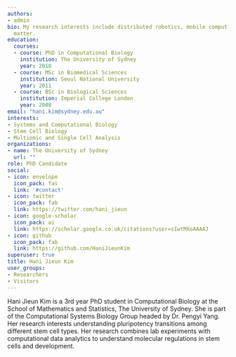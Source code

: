 ```yaml
---
authors:
- admin
bio: My research interests include distributed robotics, mobile computing and programmable
  matter.
education:
  courses:
  - course: PhD in Computational Biology
    institution: The University of Sydney
    year: 2018
  - course: MSc in Biomedical Sciences
    institution: Seoul National University 
    year: 2011
  - course: BSc in Biological Sciences
    institution: Imperial College London
    year: 2008
email: "hani.kim@sydney.edu.au"
interests:
- Systems and Computational Biology
- Stem Cell Biology
- Multiomic and Single Cell Analysis
organizations:
- name: The University of Sydney
  url: ""
role: PhD Candidate
social:
- icon: envelope
  icon_pack: fas
  link: '#contact'
- icon: twitter
  icon_pack: fab
  link: https://twitter.com/hani_jieun
- icon: google-scholar
  icon_pack: ai
  link: https://scholar.google.co.uk/citations?user=sIwtMXoAAAAJ
- icon: github
  icon_pack: fab
  link: https://github.com/HaniJieunKim
superuser: true
title: Hani Jieun Kim
user_groups:
- Researchers
- Visitors
---
```


Hani Jieun Kim is a 3rd year PhD student in Computational Biology at the School of Mathematics and Statistics, The University of Sydney. She is part of the Computational Systems Biology Group headed by Dr. Pengyi Yang. Her research interests understanding pluripotency transitions among different stem cell types. Her research combines lab experiments with computational data analytics to understand molecular regulations in stem cells and development.

